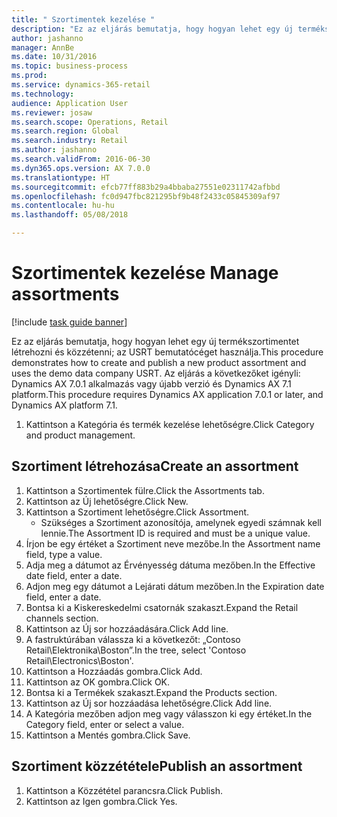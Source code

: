 ```yaml
--- 
title: " Szortimentek kezelése "
description: "Ez az eljárás bemutatja, hogy hogyan lehet egy új termékszortimentet létrehozni és közzétenni; az USRT bemutatócéget használja."
author: jashanno
manager: AnnBe
ms.date: 10/31/2016
ms.topic: business-process
ms.prod: 
ms.service: dynamics-365-retail
ms.technology: 
audience: Application User
ms.reviewer: josaw
ms.search.scope: Operations, Retail
ms.search.region: Global
ms.search.industry: Retail
ms.author: jashanno
ms.search.validFrom: 2016-06-30
ms.dyn365.ops.version: AX 7.0.0
ms.translationtype: HT
ms.sourcegitcommit: efcb77ff883b29a4bbaba27551e02311742afbbd
ms.openlocfilehash: fc0d947fbc821295bf9b48f2433c05845309af97
ms.contentlocale: hu-hu
ms.lasthandoff: 05/08/2018

---
```

# <a name="manage-assortments"></a><span data-ttu-id="415f0-103"> Szortimentek kezelése </span><span class="sxs-lookup"><span data-stu-id="415f0-103">Manage assortments</span></span> 

[!include [task guide banner](../includes/task-guide-banner.md)]

<span data-ttu-id="415f0-104">Ez az eljárás bemutatja, hogy hogyan lehet egy új termékszortimentet létrehozni és közzétenni; az USRT bemutatócéget használja.</span><span class="sxs-lookup"><span data-stu-id="415f0-104">This procedure demonstrates how to create and publish a new product assortment and uses the demo data company USRT.</span></span> <span data-ttu-id="415f0-105">Az eljárás a következőket igényli: Dynamics AX 7.0.1 alkalmazás vagy újabb verzió és Dynamics AX 7.1 platform.</span><span class="sxs-lookup"><span data-stu-id="415f0-105">This procedure requires Dynamics AX application 7.0.1 or later, and Dynamics AX platform 7.1.</span></span>  

1. <span data-ttu-id="415f0-106">Kattintson a Kategória és termék kezelése lehetőségre.</span><span class="sxs-lookup"><span data-stu-id="415f0-106">Click Category and product management.</span></span>

## <a name="create-an-assortment"></a><span data-ttu-id="415f0-107">Szortiment létrehozása</span><span class="sxs-lookup"><span data-stu-id="415f0-107">Create an assortment</span></span>
1. <span data-ttu-id="415f0-108">Kattintson a Szortimentek fülre.</span><span class="sxs-lookup"><span data-stu-id="415f0-108">Click the Assortments tab.</span></span>
2. <span data-ttu-id="415f0-109">Kattintson az Új lehetőségre.</span><span class="sxs-lookup"><span data-stu-id="415f0-109">Click New.</span></span>
3. <span data-ttu-id="415f0-110">Kattintson a Szortiment lehetőségre.</span><span class="sxs-lookup"><span data-stu-id="415f0-110">Click Assortment.</span></span>
    * <span data-ttu-id="415f0-111">Szükséges a Szortiment azonosítója, amelynek egyedi számnak kell lennie.</span><span class="sxs-lookup"><span data-stu-id="415f0-111">The Assortment ID is required and must be a unique value.</span></span>  
4. <span data-ttu-id="415f0-112">Írjon be egy értéket a Szortiment neve mezőbe.</span><span class="sxs-lookup"><span data-stu-id="415f0-112">In the Assortment name field, type a value.</span></span>
5. <span data-ttu-id="415f0-113">Adja meg a dátumot az Érvényesség dátuma mezőben.</span><span class="sxs-lookup"><span data-stu-id="415f0-113">In the Effective date field, enter a date.</span></span>
6. <span data-ttu-id="415f0-114">Adjon meg egy dátumot a Lejárati dátum mezőben.</span><span class="sxs-lookup"><span data-stu-id="415f0-114">In the Expiration date field, enter a date.</span></span>
7. <span data-ttu-id="415f0-115">Bontsa ki a Kiskereskedelmi csatornák szakaszt.</span><span class="sxs-lookup"><span data-stu-id="415f0-115">Expand the Retail channels section.</span></span>
8. <span data-ttu-id="415f0-116">Kattintson az Új sor hozzáadására.</span><span class="sxs-lookup"><span data-stu-id="415f0-116">Click Add line.</span></span>
9. <span data-ttu-id="415f0-117">A fastruktúrában válassza ki a következőt: „Contoso Retail\Elektronika\Boston”.</span><span class="sxs-lookup"><span data-stu-id="415f0-117">In the tree, select 'Contoso Retail\Electronics\Boston'.</span></span>
10. <span data-ttu-id="415f0-118">Kattintson a Hozzáadás gombra.</span><span class="sxs-lookup"><span data-stu-id="415f0-118">Click Add.</span></span>
11. <span data-ttu-id="415f0-119">Kattintson az OK gombra.</span><span class="sxs-lookup"><span data-stu-id="415f0-119">Click OK.</span></span>
12. <span data-ttu-id="415f0-120">Bontsa ki a Termékek szakaszt.</span><span class="sxs-lookup"><span data-stu-id="415f0-120">Expand the Products section.</span></span>
13. <span data-ttu-id="415f0-121">Kattintson az Új sor hozzáadása lehetőségre.</span><span class="sxs-lookup"><span data-stu-id="415f0-121">Click Add line.</span></span>
14. <span data-ttu-id="415f0-122">A Kategória mezőben adjon meg vagy válasszon ki egy értéket.</span><span class="sxs-lookup"><span data-stu-id="415f0-122">In the Category field, enter or select a value.</span></span>
15. <span data-ttu-id="415f0-123">Kattintson a Mentés gombra.</span><span class="sxs-lookup"><span data-stu-id="415f0-123">Click Save.</span></span>

## <a name="publish-an-assortment"></a><span data-ttu-id="415f0-124">Szortiment közzététele</span><span class="sxs-lookup"><span data-stu-id="415f0-124">Publish an assortment</span></span>
1. <span data-ttu-id="415f0-125">Kattintson a Közzététel parancsra.</span><span class="sxs-lookup"><span data-stu-id="415f0-125">Click Publish.</span></span>
2. <span data-ttu-id="415f0-126">Kattintson az Igen gombra.</span><span class="sxs-lookup"><span data-stu-id="415f0-126">Click Yes.</span></span>



